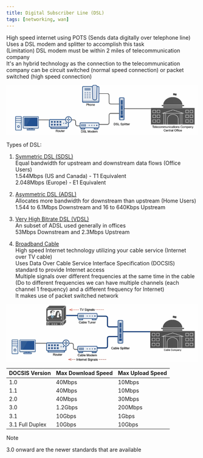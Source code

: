 ```yaml
---
title: Digital Subscriber Line (DSL)
tags: [networking, wan]
---
```


High speed internet using POTS (Sends data digitally over telephone line)  
Uses a DSL modem and splitter to accomplish this task  
(Limitation) DSL modem must be within 2 miles of telecommunication company  
It's an hybrid technology as the connection to the telecommunication company can be circuit switched (normal speed connection) or packet switched (high speed connection)

![DSL Modem|700](../../images/dsl-modem.png)

Types of DSL:

1. <u>Symmetric DSL (SDSL)</u>  
   Equal bandwidth for upstream and downstream data flows (Office Users)  
   1.544Mbps (US and Canada) - T1 Equivalent  
   2.048Mbps (Europe) - E1 Equivalent

2. <u>Asymmetric DSL (ADSL)</u>  
   Allocates more bandwidth for downstream than upstream (Home Users)  
   1.544 to 6.1Mbps Downstream and 16 to 640Kbps Upstream

3. <u>Very High Bitrate DSL (VDSL)</u>  
   An subset of ADSL used generally in offices  
   53Mbps Downstream and 2.3Mbps Upstream

4. <u>Broadband Cable</u>  
   High speed Internet technology utilizing your cable service (Internet over TV cable)  
   Uses Data Over Cable Service Interface Specification (DOCSIS) standard to provide Internet access  
   Multiple signals over different frequencies at the same time in the cable (Do to different frequencies we can have multiple channels (each channel 1 frequency) and a different frequency for Internet)  
   It makes use of packet switched network

![Cable Modem|700](../../images/cable-modem.png)

| DOCSIS Version  | Max Download Speed | Max Upload Speed |
| --------------- | ------------------ | ---------------- |
| 1.0             | 40Mbps             | 10Mbps           |
| 1.1             | 40Mbps             | 10Mbps           |
| 2.0             | 40Mbps             | 30Mbps           |
| 3.0             | 1.2Gbps            | 200Mbps          |
| 3.1             | 10Gbps             | 1Gbps            |
| 3.1 Full Duplex | 10Gbps             | 10Gbps           |

 > [!NOTE]
 > 3.0 onward are the newer standards that are available